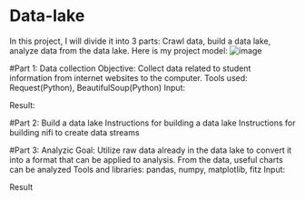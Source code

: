 # Data-lake

In this project, I will divide it into 3 parts: Crawl data, build a data lake, analyze data from the data lake.
Here is my project model:
![image](https://github.com/TuanMinh3006/Data-lake/assets/144102358/f2807342-2f6e-470b-9751-c65a21a566cb)

#Part 1: Data collection
Objective: Collect data related to student information from internet websites to the computer.
Tools used: Request(Python), BeautifulSoup(Python)
Input:

Result:



#Part 2: Build a data lake
Instructions for building a data lake
Instructions for building nifi to create data streams

#Part 3: Analyzic
Goal: Utilize raw data already in the data lake to convert it into a format that can be applied to analysis. From the data, useful charts can be analyzed
Tools and libraries: pandas, numpy, matplotlib, fitz
Input:

Result
